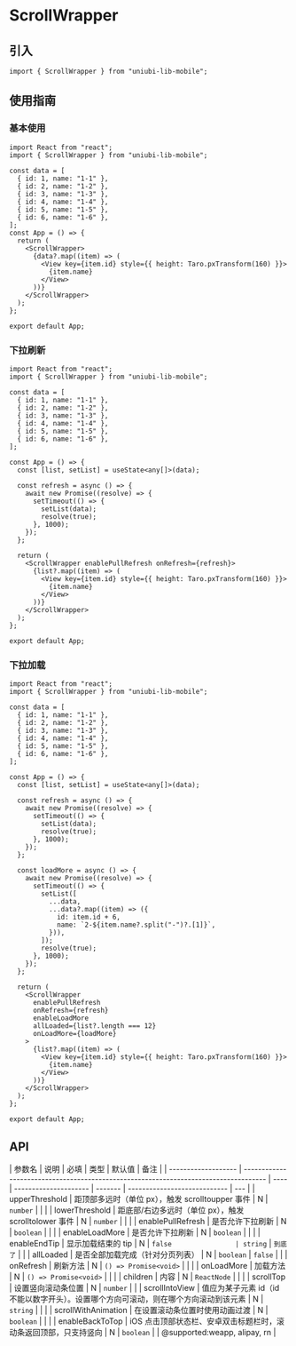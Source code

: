 # ScrollWrapper

## 引入

```tsx
import { ScrollWrapper } from "uniubi-lib-mobile";
```

## 使用指南

### 基本使用

```tsx
import React from "react";
import { ScrollWrapper } from "uniubi-lib-mobile";

const data = [
  { id: 1, name: "1-1" },
  { id: 2, name: "1-2" },
  { id: 3, name: "1-3" },
  { id: 4, name: "1-4" },
  { id: 5, name: "1-5" },
  { id: 6, name: "1-6" },
];
const App = () => {
  return (
    <ScrollWrapper>
      {data?.map((item) => (
        <View key={item.id} style={{ height: Taro.pxTransform(160) }}>
          {item.name}
        </View>
      ))}
    </ScrollWrapper>
  );
};

export default App;
```

### 下拉刷新

```tsx
import React from "react";
import { ScrollWrapper } from "uniubi-lib-mobile";

const data = [
  { id: 1, name: "1-1" },
  { id: 2, name: "1-2" },
  { id: 3, name: "1-3" },
  { id: 4, name: "1-4" },
  { id: 5, name: "1-5" },
  { id: 6, name: "1-6" },
];

const App = () => {
  const [list, setList] = useState<any[]>(data);

  const refresh = async () => {
    await new Promise((resolve) => {
      setTimeout(() => {
        setList(data);
        resolve(true);
      }, 1000);
    });
  };

  return (
    <ScrollWrapper enablePullRefresh onRefresh={refresh}>
      {list?.map((item) => (
        <View key={item.id} style={{ height: Taro.pxTransform(160) }}>
          {item.name}
        </View>
      ))}
    </ScrollWrapper>
  );
};

export default App;
```

### 下拉加载

```tsx
import React from "react";
import { ScrollWrapper } from "uniubi-lib-mobile";

const data = [
  { id: 1, name: "1-1" },
  { id: 2, name: "1-2" },
  { id: 3, name: "1-3" },
  { id: 4, name: "1-4" },
  { id: 5, name: "1-5" },
  { id: 6, name: "1-6" },
];

const App = () => {
  const [list, setList] = useState<any[]>(data);

  const refresh = async () => {
    await new Promise((resolve) => {
      setTimeout(() => {
        setList(data);
        resolve(true);
      }, 1000);
    });
  };

  const loadMore = async () => {
    await new Promise((resolve) => {
      setTimeout(() => {
        setList([
          ...data,
          ...data?.map((item) => ({
            id: item.id + 6,
            name: `2-${item.name?.split("-")?.[1]}`,
          })),
        ]);
        resolve(true);
      }, 1000);
    });
  };

  return (
    <ScrollWrapper
      enablePullRefresh
      onRefresh={refresh}
      enableLoadMore
      allLoaded={list?.length === 12}
      onLoadMore={loadMore}
    >
      {list?.map((item) => (
        <View key={item.id} style={{ height: Taro.pxTransform(160) }}>
          {item.name}
        </View>
      ))}
    </ScrollWrapper>
  );
};

export default App;
```

## API

| 参数名              | 说明                                                                                 | 必填 | 类型                  | 默认值  | 备注                         |
| ------------------- | ------------------------------------------------------------------------------------ | ---- | --------------------- | ------- | ---------------------------- | --- |
| upperThreshold      | 距顶部多远时（单位 px），触发 scrolltoupper 事件                                     | N    | `number`              |         |                              |
| lowerThreshold      | 距底部/右边多远时（单位 px），触发 scrolltolower 事件                                | N    | `number`              |         |                              |
| enablePullRefresh   | 是否允许下拉刷新                                                                     | N    | `boolean`             |         |                              |
| enableLoadMore      | 是否允许下拉刷新                                                                     | N    | `boolean`             |         |                              |
| enableEndTip        | 显示加载结束的 tip                                                                   | N    | `false                | string` | `到底了`                     |     |
| allLoaded           | 是否全部加载完成（针对分页列表）                                                     | N    | `boolean`             | `false` |                              |
| onRefresh           | 刷新方法                                                                             | N    | `() => Promise<void>` |         |                              |
| onLoadMore          | 加载方法                                                                             | N    | `() => Promise<void>` |         |                              |
| children            | 内容                                                                                 | N    | `ReactNode`           |         |                              |
| scrollTop           | 设置竖向滚动条位置                                                                   | N    | `number`              |         |
| scrollIntoView      | 值应为某子元素 id（id 不能以数字开头）。设置哪个方向可滚动，则在哪个方向滚动到该元素 | N    | `string`              |         |                              |
| scrollWithAnimation | 在设置滚动条位置时使用动画过渡                                                       | N    | `boolean`             |         |                              |
| enableBackToTop     | iOS 点击顶部状态栏、安卓双击标题栏时，滚动条返回顶部，只支持竖向                     | N    | `boolean`             |         | @supported:weapp, alipay, rn |
